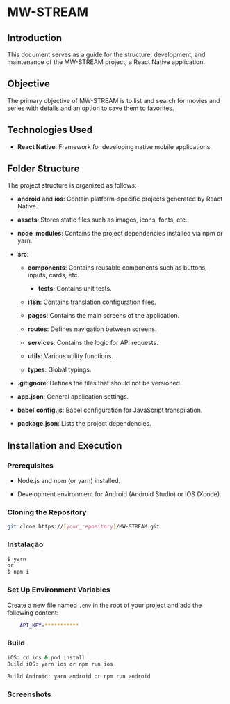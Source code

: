 # MW-STREAM

## Introduction

This document serves as a guide for the structure, development, and maintenance of the MW-STREAM project, a React Native application.

## Objective

The primary objective of MW-STREAM is to list and search for movies and series with details and an option to save them to favorites.

## Technologies Used

- **React Native**: Framework for developing native mobile applications.

## Folder Structure

The project structure is organized as follows:

- **android** and **ios**: Contain platform-specific projects generated by React Native.

- **assets**: Stores static files such as images, icons, fonts, etc.

- **node_modules**: Contains the project dependencies installed via npm or yarn.

- **src**:

  - **components**: Contains reusable components such as buttons, inputs, cards, etc.

    - **tests**: Contains unit tests.

  - **i18n**: Contains translation configuration files.

  - **pages**: Contains the main screens of the application.

  - **routes**: Defines navigation between screens.

  - **services**: Contains the logic for API requests.

  - **utils**: Various utility functions.

  - **types**: Global typings.

- **.gitignore**: Defines the files that should not be versioned.

- **app.json**: General application settings.

- **babel.config.js**: Babel configuration for JavaScript transpilation.

- **package.json**: Lists the project dependencies.

## Installation and Execution

### Prerequisites

- Node.js and npm (or yarn) installed.

- Development environment for Android (Android Studio) or iOS (Xcode).

### Cloning the Repository

```bash
git clone https://[your_repository]/MW-STREAM.git


```

### Instalação

```bash
$ yarn
or
$ npm i
```

### Set Up Environment Variables

Create a new file named `.env` in the root of your project and add the following content:

```bash
	API_KEY=***********
```

### Build

```bash
iOS: cd ios & pod install
Build iOS: yarn ios or npm run ios

Build Android: yarn android or npm run android
```

### Screenshots
